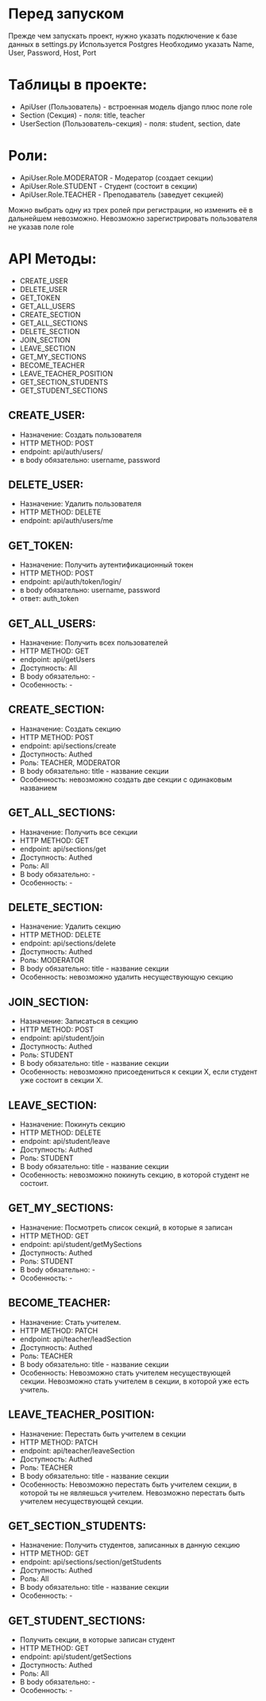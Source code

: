 # Перед запуском
Прежде чем запускать проект, нужно указать подключение к базе данных в settings.py
Используется Postgres
Необходимо указать Name, User, Password, Host, Port


# Таблицы в проекте:

- ApiUser (Пользователь) - встроенная модель django плюс поле role
- Section (Секция) - поля: title, teacher
- UserSection (Пользователь-секция) - поля: student, section, date


# Роли:
- ApiUser.Role.MODERATOR - Модератор (создает секции)
- ApiUser.Role.STUDENT - Студент (состоит в секции)
- ApiUser.Role.TEACHER - Преподаватель (заведует секцией)

Можно выбрать одну из трех ролей при регистрации, но изменить её в дальнейшем невозможно.
Невозможно зарегистрировать пользователя не указав поле role


# API Методы:
- CREATE_USER
- DELETE_USER
- GET_TOKEN
- GET_ALL_USERS
- CREATE_SECTION
- GET_ALL_SECTIONS
- DELETE_SECTION
- JOIN_SECTION
- LEAVE_SECTION
- GET_MY_SECTIONS
- BECOME_TEACHER
- LEAVE_TEACHER_POSITION
- GET_SECTION_STUDENTS
- GET_STUDENT_SECTIONS

## CREATE_USER:
- Назначение: Создать пользователя
- HTTP METHOD: POST
- endpoint: api/auth/users/
- в body обязательно: username, password


## DELETE_USER:
- Назначение: Удалить пользователя
- HTTP METHOD: DELETE
- endpoint: api/auth/users/me


## GET_TOKEN:
- Назначение: Получить аутентификационный токен
- HTTP METHOD: POST
- endpoint: api/auth/token/login/
- в body обязательно: username, password
- ответ: auth_token


## GET_ALL_USERS:
- Назначение: Получить всех пользователей
- HTTP METHOD: GET
- endpoint: api/getUsers
- Доступность: All
- В body обязательно: -
- Особенность: -


## CREATE_SECTION:
- Назначение: Создать секцию
- HTTP METHOD: POST
- endpoint: api/sections/create
- Доступность: Authed
- Роль: TEACHER, MODERATOR
- В body обязательно: title - название секции
- Особенность: невозможно создать две секции с одинаковым названием


## GET_ALL_SECTIONS:
- Назначение: Получить все секции
- HTTP METHOD: GET
- endpoint: api/sections/get
- Доступность: Authed
- Роль: All
- В body обязательно: -
- Особенность: -


## DELETE_SECTION:
- Назначение: Удалить секцию
- HTTP METHOD: DELETE
- endpoint: api/sections/delete
- Доступность: Authed
- Роль: MODERATOR
- В body обязательно: title - название секции
- Особенность: невозможно удалить несуществующую секцию


## JOIN_SECTION:
- Назначение: Записаться в секцию
- HTTP METHOD: POST
- endpoint: api/student/join
- Доступность: Authed
- Роль: STUDENT
- В body обязательно: title - название секции
- Особенность: невозможно присоедениться к секции X, если студент уже состоит в секции X.


## LEAVE_SECTION:
- Назначение: Покинуть секцию
- HTTP METHOD: DELETE
- endpoint: api/student/leave
- Доступность: Authed
- Роль: STUDENT
- В body обязательно: title - название секции
- Особенность: невозможно покинуть секцию, в которой студент не состоит.


## GET_MY_SECTIONS:
- Назначение: Посмотреть список секций, в которые я записан
- HTTP METHOD: GET
- endpoint: api/student/getMySections
- Доступность: Authed
- Роль: STUDENT
- В body обязательно: -
- Особенность: -


## BECOME_TEACHER:
- Назначение: Стать учителем.
- HTTP METHOD: PATCH
- endpoint: api/teacher/leadSection
- Доступность: Authed
- Роль: TEACHER
- В body обязательно: title - название секции
- Особенность: Невозможно стать учителем несуществующей секции. Невозможно стать учителем в секции, в которой уже есть учитель.


## LEAVE_TEACHER_POSITION:
- Назначение: Перестать быть учителем в секции
- HTTP METHOD: PATCH
- endpoint: api/teacher/leaveSection
- Доступность: Authed
- Роль: TEACHER
- В body обязательно: title - название секции
- Особенность: Невозможно перестать быть учителем секции, в которой
ты не являешься учителем. Невозможно перестать быть учителем
несуществующей секции.


## GET_SECTION_STUDENTS:
- Назначение: Получить студентов, записанных в данную секцию
- HTTP METHOD: GET
- endpoint: api/sections/section/getStudents
- Доступность: Authed
- Роль: All
- В body обязательно: title - название секции
- Особенность: -


## GET_STUDENT_SECTIONS:
- Получить секции, в которые записан студент
- HTTP METHOD: GET
- endpoint: api/student/getSections
- Доступность: Authed
- Роль: All
- В body обязательно: -
- Особенность: -
